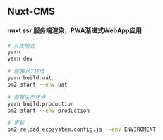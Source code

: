 ## Nuxt-CMS

#### nuxt ssr 服务端渲染，PWA渐进式WebApp应用

``` bash
# 开发模式
yarn 
yarn dev

# 部署UAT环境
yarn build:uat
pm2 start --env uat

# 部署生产环境
yarn build:production
pm2 start --env production

# 更新
pm2 reload ecosystem.config.js --env ENVIROMENT
```



